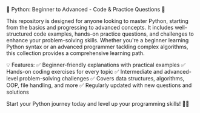 🚀 Python: Beginner to Advanced - Code & Practice Questions 🐍

This repository is designed for anyone looking to master Python, starting from the basics and progressing to advanced concepts. It includes well-structured code examples, hands-on practice questions, and challenges to enhance your problem-solving skills. Whether you're a beginner learning Python syntax or an advanced programmer tackling complex algorithms, this collection provides a comprehensive learning path.

💡 Features:
✅ Beginner-friendly explanations with practical examples
✅ Hands-on coding exercises for every topic
✅ Intermediate and advanced-level problem-solving challenges
✅ Covers data structures, algorithms, OOP, file handling, and more
✅ Regularly updated with new questions and solutions

Start your Python journey today and level up your programming skills! 🚀🔥
